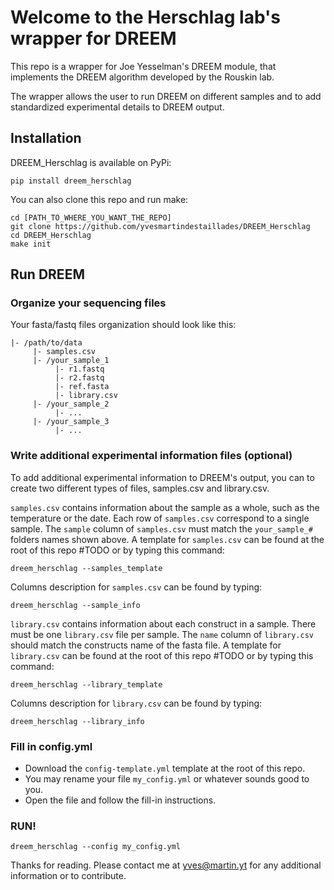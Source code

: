 # Welcome to the Herschlag lab's wrapper for DREEM

This repo is a wrapper for Joe Yesselman's DREEM module, that implements the DREEM algorithm developed by the Rouskin lab.

The wrapper allows the user to run DREEM on different samples and to add standardized experimental details to DREEM output.


## Installation

DREEM_Herschlag is available on PyPi:

```
pip install dreem_herschlag
```

You can also clone this repo and run make:

```
cd [PATH_TO_WHERE_YOU_WANT_THE_REPO]
git clone https://github.com/yvesmartindestaillades/DREEM_Herschlag
cd DREEM_Herschlag
make init
```

## Run DREEM

### Organize your sequencing files
Your fasta/fastq files organization should look like this:

```
|- /path/to/data
     |- samples.csv
     |- /your_sample_1
          |- r1.fastq
          |- r2.fastq
          |- ref.fasta
          |- library.csv
     |- /your_sample_2
          |- ...
     |- /your_sample_3
          |- ...
```

### Write additional experimental information files (optional)

To add additional experimental information to DREEM's output, you can to create two different types of files, samples.csv and library.csv.

`samples.csv` contains information about the sample as a whole, such as the temperature or the date. 
Each row of `samples.csv` correspond to a single sample. 
The `sample` column of `samples.csv` must match the `your_sample_#` folders names shown above.
A template for `samples.csv` can be found at the root of this repo #TODO or by typing this command:

```
dreem_herschlag --samples_template
```

Columns description for `samples.csv` can be found by typing:

```
dreem_herschlag --sample_info
```

`library.csv` contains information about each construct in a sample.
There must be one `library.csv` file per sample.
The `name` column of `library.csv` should match the constructs name of the fasta file.
A template for `library.csv` can be found at the root of this repo #TODO or by typing this command:

```
dreem_herschlag --library_template
```

Columns description for `library.csv` can be found by typing:

```
dreem_herschlag --library_info
```

### Fill in config.yml

- Download the `config-template.yml` template at the root of this repo.
- You may rename your file `my_config.yml` or whatever sounds good to you.
- Open the file and follow the fill-in instructions.

### RUN!

```
dreem_herschlag --config my_config.yml
```


Thanks for reading. 
Please contact me at yves@martin.yt for any additional information or to contribute.
